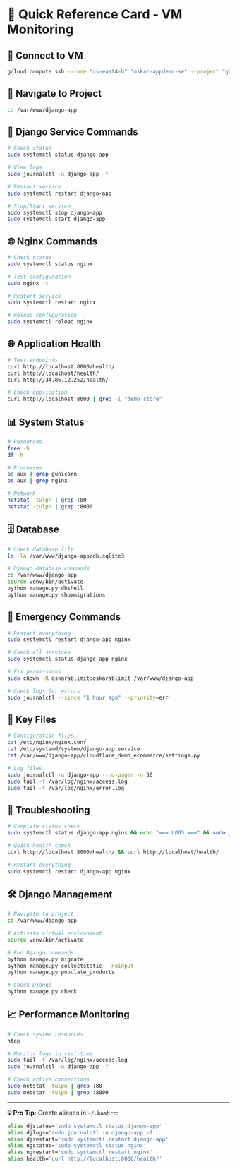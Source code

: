 # 🚀 Quick Reference Card - VM Monitoring

## 🔌 **Connect to VM**
```bash
gcloud compute ssh --zone "us-east4-b" "oskar-appdemo-se" --project "globalse-198312"
```

## 📍 **Navigate to Project**
```bash
cd /var/www/django-app
```

## 🐍 **Django Service Commands**
```bash
# Check status
sudo systemctl status django-app

# View logs
sudo journalctl -u django-app -f

# Restart service
sudo systemctl restart django-app

# Stop/Start service
sudo systemctl stop django-app
sudo systemctl start django-app
```

## 🌐 **Nginx Commands**
```bash
# Check status
sudo systemctl status nginx

# Test configuration
sudo nginx -t

# Restart service
sudo systemctl restart nginx

# Reload configuration
sudo systemctl reload nginx
```

## 🌐 **Application Health**
```bash
# Test endpoints
curl http://localhost:8000/health/
curl http://localhost/health/
curl http://34.86.12.252/health/

# Check application
curl http://localhost:8000 | grep -i "demo store"
```

## 📊 **System Status**
```bash
# Resources
free -h
df -h

# Processes
ps aux | grep gunicorn
ps aux | grep nginx

# Network
netstat -tulpn | grep :80
netstat -tulpn | grep :8000
```

## 🗄️ **Database**
```bash
# Check database file
ls -la /var/www/django-app/db.sqlite3

# Django database commands
cd /var/www/django-app
source venv/bin/activate
python manage.py dbshell
python manage.py showmigrations
```

## 🚨 **Emergency Commands**
```bash
# Restart everything
sudo systemctl restart django-app nginx

# Check all services
sudo systemctl status django-app nginx

# Fix permissions
sudo chown -R oskarablimit:oskarablimit /var/www/django-app

# Check logs for errors
sudo journalctl --since "1 hour ago" --priority=err
```

## 📁 **Key Files**
```bash
# Configuration files
cat /etc/nginx/nginx.conf
cat /etc/systemd/system/django-app.service
cat /var/www/django-app/cloudflare_demo_ecommerce/settings.py

# Log files
sudo journalctl -u django-app --no-pager -n 50
sudo tail -f /var/log/nginx/access.log
sudo tail -f /var/log/nginx/error.log
```

## 🔧 **Troubleshooting**
```bash
# Complete status check
sudo systemctl status django-app nginx && echo "=== LOGS ===" && sudo journalctl -u django-app --no-pager -n 10

# Quick health check
curl http://localhost:8000/health/ && curl http://localhost/health/

# Restart everything
sudo systemctl restart django-app nginx
```

## 🛠️ **Django Management**
```bash
# Navigate to project
cd /var/www/django-app

# Activate virtual environment
source venv/bin/activate

# Run Django commands
python manage.py migrate
python manage.py collectstatic --noinput
python manage.py populate_products

# Check Django
python manage.py check
```

## 📈 **Performance Monitoring**
```bash
# Check system resources
htop

# Monitor logs in real-time
sudo tail -f /var/log/nginx/access.log
sudo journalctl -u django-app -f

# Check active connections
sudo netstat -tulpn | grep :80
sudo netstat -tulpn | grep :8000
```

---
**💡 Pro Tip**: Create aliases in `~/.bashrc`:
```bash
alias djstatus='sudo systemctl status django-app'
alias djlogs='sudo journalctl -u django-app -f'
alias djrestart='sudo systemctl restart django-app'
alias ngstatus='sudo systemctl status nginx'
alias ngrestart='sudo systemctl restart nginx'
alias health='curl http://localhost:8000/health/'
```